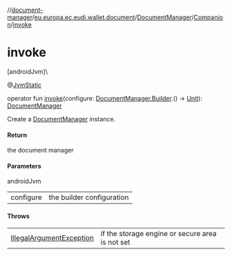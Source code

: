 //[document-manager](../../../../index.md)/[eu.europa.ec.eudi.wallet.document](../../index.md)/[DocumentManager](../index.md)/[Companion](index.md)/[invoke](invoke.md)

# invoke

[androidJvm]\

@[JvmStatic](https://kotlinlang.org/api/latest/jvm/stdlib/kotlin-stdlib/kotlin.jvm/-jvm-static/index.html)

operator fun [invoke](invoke.md)(configure: [DocumentManager.Builder](../-builder/index.md).() -&gt; [Unit](https://kotlinlang.org/api/latest/jvm/stdlib/kotlin-stdlib/kotlin/-unit/index.html)): [DocumentManager](../index.md)

Create a [DocumentManager](../index.md) instance.

#### Return

the document manager

#### Parameters

androidJvm

| | |
|---|---|
| configure | the builder configuration |

#### Throws

| | |
|---|---|
| [IllegalArgumentException](https://developer.android.com/reference/kotlin/java/lang/IllegalArgumentException.html) | if the storage engine or secure area is not set |

